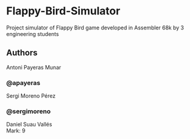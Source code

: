 # Flappy-Bird-Simulator
Project simulator of Flappy Bird game developed in Assembler 68k by 3 engineering students

## Authors
Antoni Payeras Munar
### @apayeras 
Sergi Moreno Pérez
### @sergimoreno
Daniel Suau Vallés \
Mark: 9
